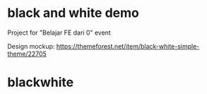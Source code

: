 # black and white demo

Project for "Belajar FE dari 0" event

Design mockup: https://themeforest.net/item/black-white-simple-theme/22705
# blackwhite
